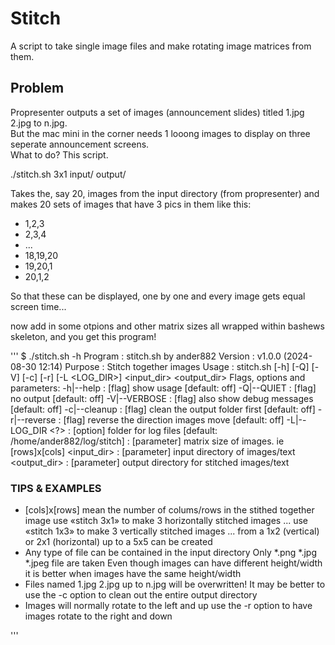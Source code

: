 # Stitch
A script to take single image files and make rotating image matrices from them.

## Problem
Propresenter outputs a set of images (announcement slides) titled 1.jpg 2.jpg to n.jpg.  
But the mac mini in the corner needs 1 looong images to display on three seperate announcement screens.  
What to do?  This script.  

./stitch.sh 3x1 input/ output/

Takes the, say 20, images from the input directory (from propresenter) and makes 20 sets of images that have 3 pics in them like this:
* 1,2,3 
* 2,3,4 
* ...
* 18,19,20
* 19,20,1
* 20,1,2
  
So that these can be displayed, one by one and every image gets equal screen time...

now add in some otpions and other matrix sizes all wrapped within bashews skeleton, and you get this program!

'''
$ ./stitch.sh -h
Program : stitch.sh  by ander882
Version : v1.0.0 (2024-08-30 12:14)
Purpose : Stitch together images
Usage   : stitch.sh [-h] [-Q] [-V] [-c] [-r] [-L <LOG_DIR>] <msize> <input_dir> <output_dir>
Flags, options and parameters:
    -h|--help        : [flag] show usage [default: off]
    -Q|--QUIET       : [flag] no output [default: off]
    -V|--VERBOSE     : [flag] also show debug messages [default: off]
    -c|--cleanup     : [flag] clean the output folder first [default: off]
    -r|--reverse     : [flag] reverse the direction images move [default: off]
    -L|--LOG_DIR <?> : [option] folder for log files   [default: /home/ander882/log/stitch]
    <msize>          : [parameter] matrix size of images.  ie [rows]x[cols]
    <input_dir>      : [parameter] input directory of images/text
    <output_dir>     : [parameter] output directory for stitched images/text
                                                                                             
### TIPS & EXAMPLES
* [cols]x[rows] mean the number of colums/rows in the stithed together image
  use «stitch 3x1» to make 3 horizontally stitched images ...
  use «stitch 1x3» to make 3 vertically stitched images ...
  from a 1x2 (vertical) or 2x1 (horizontal) up to a 5x5 can be created
* Any type of file can be contained in the input directory
  Only *.png *.jpg *.jpeg file are taken
  Even though images can have different height/width
  it is better when images have the same height/width
* Files named 1.jpg 2.jpg up to n.jpg will be overwritten!
  It may be better to use the -c option to clean out the entire output directory
* Images will normally rotate to the left and up
  use the -r option to have images rotate to the right and down

'''
